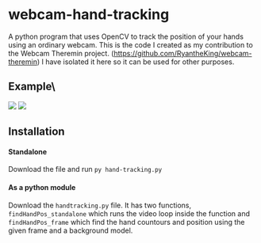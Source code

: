 # webcam-hand-tracking
A python program that uses OpenCV to track the position of your hands using an ordinary webcam.
This is the code I created as my contribution to the Webcam Theremin project. (https://github.com/RyantheKing/webcam-theremin)
I have isolated it here so it can be used for other purposes.

## Example\
![](https://i.ibb.co/kDbR7Sd/unknown.png)
![](https://i.ibb.co/9h6mZ4p/unknown.png)

## Installation
#### Standalone
Download the file and run `py hand-tracking.py`

#### As a python module
Download the `handtracking.py` file. It has two functions, `findHandPos_standalone` which runs the video loop inside the function and `findHandPos_frame` which find the hand countours and position using the given frame and a background model.
